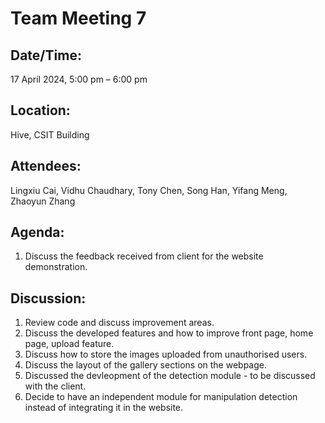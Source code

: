 # **Team Meeting 7**

## **Date/Time:** 

17 April 2024, 5:00 pm – 6:00 pm

## **Location:** 

Hive, CSIT Building

## **Attendees:** 

Lingxiu Cai, Vidhu Chaudhary, Tony Chen, Song Han, Yifang Meng, Zhaoyun Zhang

## **Agenda:** 
1. Discuss the feedback received from client for the website demonstration.

## **Discussion:**
1. Review code and discuss improvement areas.
2. Discuss the developed features and how to improve front page, home page, upload feature.
3. Discuss how to store the images uploaded from unauthorised users.
4. Discuss the layout of the gallery sections on the webpage.
5. Discussed the devleopment of the detection module - to be discussed with the client.
6. Decide to have an independent module for manipulation detection instead of integrating it in the website.
